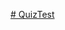 [# QuizTest](https://drive.google.com/file/d/1vRPZdwMGgOrhczi1g0pCXnpnjEuCo5-A/view?usp=drive_link)

